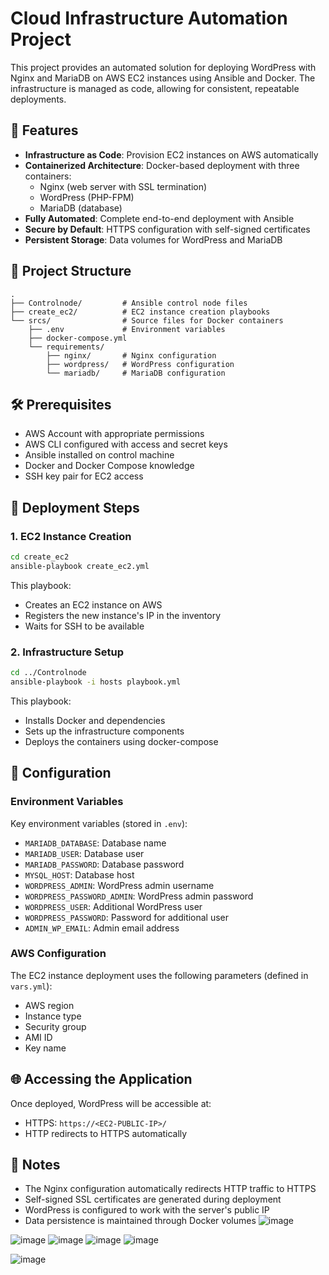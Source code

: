 # Cloud Infrastructure Automation Project

This project provides an automated solution for deploying WordPress with Nginx and MariaDB on AWS EC2 instances using Ansible and Docker. The infrastructure is managed as code, allowing for consistent, repeatable deployments.

## 🚀 Features

- **Infrastructure as Code**: Provision EC2 instances on AWS automatically
- **Containerized Architecture**: Docker-based deployment with three containers:
  - Nginx (web server with SSL termination)
  - WordPress (PHP-FPM)
  - MariaDB (database)
- **Fully Automated**: Complete end-to-end deployment with Ansible
- **Secure by Default**: HTTPS configuration with self-signed certificates
- **Persistent Storage**: Data volumes for WordPress and MariaDB

## 📁 Project Structure

```
.
├── Controlnode/         # Ansible control node files
├── create_ec2/          # EC2 instance creation playbooks
└── srcs/                # Source files for Docker containers
    ├── .env             # Environment variables
    ├── docker-compose.yml
    └── requirements/
        ├── nginx/       # Nginx configuration
        ├── wordpress/   # WordPress configuration
        └── mariadb/     # MariaDB configuration
```

## 🛠️ Prerequisites

- AWS Account with appropriate permissions
- AWS CLI configured with access and secret keys
- Ansible installed on control machine
- Docker and Docker Compose knowledge
- SSH key pair for EC2 access

## 🚀 Deployment Steps

### 1. EC2 Instance Creation

```bash
cd create_ec2
ansible-playbook create_ec2.yml
```

This playbook:
- Creates an EC2 instance on AWS
- Registers the new instance's IP in the inventory
- Waits for SSH to be available

### 2. Infrastructure Setup

```bash
cd ../Controlnode
ansible-playbook -i hosts playbook.yml
```

This playbook:
- Installs Docker and dependencies
- Sets up the infrastructure components
- Deploys the containers using docker-compose

## 🔧 Configuration

### Environment Variables

Key environment variables (stored in `.env`):
- `MARIADB_DATABASE`: Database name
- `MARIADB_USER`: Database user
- `MARIADB_PASSWORD`: Database password
- `MYSQL_HOST`: Database host
- `WORDPRESS_ADMIN`: WordPress admin username
- `WORDPRESS_PASSWORD_ADMIN`: WordPress admin password
- `WORDPRESS_USER`: Additional WordPress user
- `WORDPRESS_PASSWORD`: Password for additional user
- `ADMIN_WP_EMAIL`: Admin email address

### AWS Configuration

The EC2 instance deployment uses the following parameters (defined in `vars.yml`):
- AWS region
- Instance type
- Security group
- AMI ID
- Key name

## 🌐 Accessing the Application

Once deployed, WordPress will be accessible at:
- HTTPS: `https://<EC2-PUBLIC-IP>/`
- HTTP redirects to HTTPS automatically

## 📝 Notes

- The Nginx configuration automatically redirects HTTP traffic to HTTPS
- Self-signed SSL certificates are generated during deployment
- WordPress is configured to work with the server's public IP
- Data persistence is maintained through Docker volumes
![image](https://github.com/user-attachments/assets/64f4ec05-618b-462a-b57f-726e3047b37b)

![image](https://github.com/user-attachments/assets/30e09a4c-b89c-4a8b-91bd-388d07eea832)
![image](https://github.com/user-attachments/assets/393494e6-b069-4c32-a63a-ffd4ae080814)
![image](https://github.com/user-attachments/assets/2e445e6c-7fc1-4d51-918e-1e3960624d0c)
![image](https://github.com/user-attachments/assets/d9cca708-8b50-4822-bbf7-b581ed037013)

![image](https://github.com/user-attachments/assets/05fe93f4-2175-4f65-a5f0-e0426333f070)

